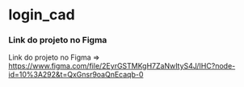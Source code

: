 # login_cad




### Link do projeto no Figma
Link do projeto no Figma => <https://www.figma.com/file/2EyrGSTMKgH7ZaNwItyS4J/IHC?node-id=10%3A292&t=QxGnsr9oaQnEcaqb-0>
